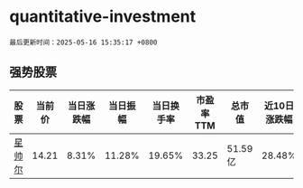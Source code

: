 # quantitative-investment

`最后更新时间：2025-05-16 15:35:17 +0800`

## 强势股票

|股票|当前价|当日涨跌幅|当日振幅|当日换手率|市盈率TTM|总市值|近10日涨跌幅|
|----|----|----|----|----|----|----|----|
|[星帅尔](https://xueqiu.com/S/SZ002860)|14.21|8.31%|11.28%|19.65%|33.25|51.59亿|28.48%|
